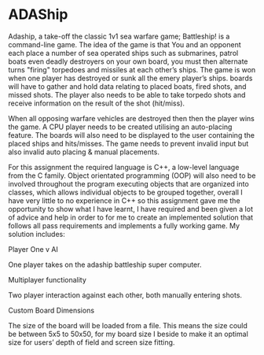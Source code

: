 # ADAShip 

Adaship, a take-off the classic 1v1 sea warfare game; Battleship! is a command-line game. The idea of the game is that You and an opponent each place a number of sea operated ships such as submarines, patrol boats even deadly destroyers on your own board, you must then alternate turns "firing" torpedoes and missiles at each other’s ships. The game is won when one player has destroyed or sunk all the emery player’s ships. boards will have to gather and hold data relating to placed boats, fired shots, and missed shots. The player also needs to be able to take torpedo shots and receive information on the result of the shot (hit/miss).

When all opposing warfare vehicles are destroyed then then the player wins the game. A CPU player needs to be created utilising an auto-placing feature. The boards will also need to be displayed to the user containing the placed ships and hits/misses. The game needs to prevent invalid input but also invalid auto placing & manual placements.

For this assignment the required language is C++, a low-level language from the C family. Object orientated programming (OOP) will also need to be involved throughout the program executing objects that are organized into classes, which allows individual objects to be grouped together, overall I have very little to no experience in C++ so this assignment gave me the opportunity to show what I have learnt, I have required and been given a lot of advice and help in order to for me to create an implemented solution that follows all pass requirements and implements a fully working game.
My solution includes:

Player One v AI

One player takes on the adaship battleship super computer.

Multiplayer functionality 

Two player interaction against each other, both manually entering shots.

Custom Board Dimensions

The size of the board will be loaded from a file. This means the size could be between 5x5 to 50x50, for my board size I beside to make it an optimal size for users’ depth of field and screen size fitting.
